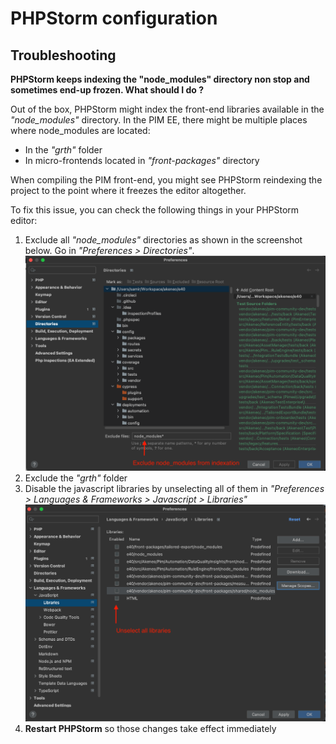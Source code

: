 # PHPStorm configuration

## Troubleshooting

**PHPStorm keeps indexing the "node_modules" directory non stop and sometimes end-up frozen. What should I do ?**

Out of the box, PHPStorm might index the front-end libraries available in the _"node_modules"_ directory. 
In the PIM EE, there might be multiple places where node_modules are located:

- In the _"grth"_ folder
- In micro-frontends located in _"front-packages"_ directory

When compiling the PIM front-end, you might see PHPStorm reindexing the project to the point where it freezes the editor altogether.

To fix this issue, you can check the following things in your PHPStorm editor:
1. Exclude all _"node_modules"_ directories as shown in the screenshot below. Go in _"Preferences > Directories"_.
![Exclude "node_modules" directories in the PHPStorm configuration](phpstorm_configuration/exclude_node_modules.png)
2. Exclude the _"grth"_ folder
3. Disable the javascript libraries by unselecting all of them in _"Preferences > Languages & Frameworks > Javascript > Libraries"_
![Unselect Javascript libraries](phpstorm_configuration/unselect_libraries.png)
4. **Restart PHPStorm** so those changes take effect immediately
